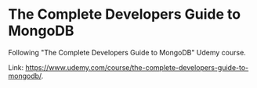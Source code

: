 # The Complete Developers Guide to MongoDB
Following "The Complete Developers Guide to MongoDB" Udemy course.

Link: https://www.udemy.com/course/the-complete-developers-guide-to-mongodb/.
